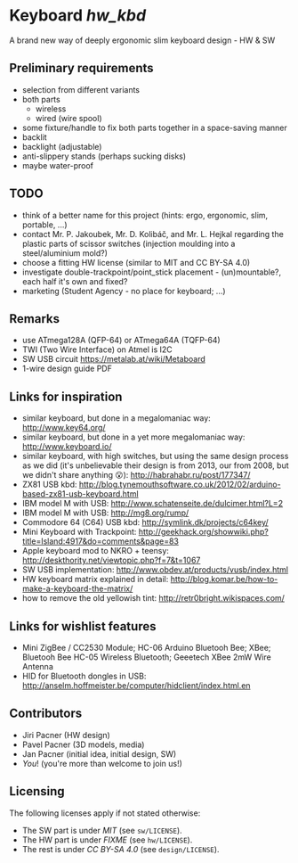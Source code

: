 # Keyboard *hw_kbd*
A brand new way of deeply ergonomic slim keyboard design - HW &amp; SW

## Preliminary requirements
* selection from different variants
* both parts
    * wireless
    * wired (wire spool)
* some fixture/handle to fix both parts together in a space-saving manner
* backlit
* backlight (adjustable)
* anti-slippery stands (perhaps sucking disks)
* maybe water-proof

## TODO
* think of a better name for this project (hints: ergo, ergonomic, slim, portable, ...)
* contact Mr. P. Jakoubek, Mr. D. Kolibáč, and Mr. L. Hejkal regarding the plastic parts of scissor switches (injection moulding into a steel/aluminium mold?)
* choose a fitting HW license (similar to MIT and CC BY-SA 4.0)
* investigate double-trackpoint/point_stick placement - (un)mountable?, each half it's own and fixed?
* marketing (Student Agency - no place for keyboard; ...)

## Remarks
* use ATmega128A (QFP-64) or ATmega64A (TQFP-64)
* TWI (Two Wire Interface) on Atmel is I2C
* SW USB circuit https://metalab.at/wiki/Metaboard
* 1-wire design guide PDF

## Links for inspiration
* similar keyboard, but done in a megalomaniac way: http://www.key64.org/
* similar keyboard, but done in a yet more megalomaniac way: http://www.keyboard.io/
* similar keyboard, with high switches, but using the same design process as we did (it's unbelievable their design is from 2013, our from 2008, but we didn't share anything :open_mouth:): http://habrahabr.ru/post/177347/
* ZX81 USB kbd: http://blog.tynemouthsoftware.co.uk/2012/02/arduino-based-zx81-usb-keyboard.html
* IBM model M with USB: http://www.schatenseite.de/dulcimer.html?L=2
* IBM model M with USB: http://mg8.org/rump/
* Commodore 64 (C64) USB kbd: http://symlink.dk/projects/c64key/
* Mini Keyboard with Trackpoint: http://geekhack.org/showwiki.php?title=Island:4917&do=comments&page=83
* Apple keyboard mod to NKRO + teensy: http://deskthority.net/viewtopic.php?f=7&t=1067
* SW USB implementation: http://www.obdev.at/products/vusb/index.html
* HW keyboard matrix explained in detail: http://blog.komar.be/how-to-make-a-keyboard-the-matrix/
* how to remove the old yellowish tint: http://retr0bright.wikispaces.com/

## Links for wishlist features
* Mini ZigBee / CC2530 Module; HC-06 Arduino Bluetooh Bee; XBee; Bluetooh Bee HC-05 Wireless Bluetooth; Geeetech XBee 2mW Wire Antenna
* HID for Bluetooth dongles in USB: http://anselm.hoffmeister.be/computer/hidclient/index.html.en

## Contributors
* Jiri Pacner (HW design)
* Pavel Pacner (3D models, media)
* Jan Pacner (initial idea, initial design, SW)
* *You*! (you're more than welcome to join us!)

## Licensing
The following licenses apply if not stated otherwise:
* The SW part is under *MIT* (see `sw/LICENSE`).
* The HW part is under *FIXME* (see `hw/LICENSE`).
* The rest is under *CC BY-SA 4.0* (see `design/LICENSE`).
